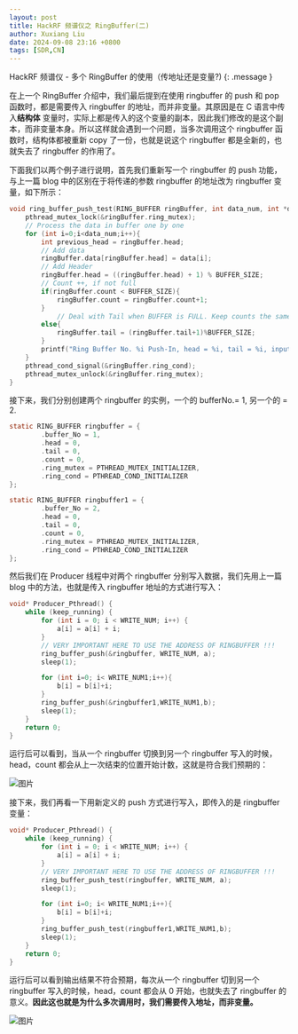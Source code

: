 ```yaml
---
layout: post
title: HackRF 频谱仪之 RingBuffer(二)
author: Xuxiang Liu
date: 2024-09-08 23:16 +0800
tags: [SDR,CN]
---
```


HackRF 频谱仪 - 多个 RingBuffer 的使用（传地址还是变量?)
{: .message }

在上一个 RingBuffer 介绍中，我们最后提到在使用 ringbuffer 的 push 和 pop 函数时，都是需要传入 ringbuffer 的地址，而并非变量。其原因是在 C 语言中传入**结构体** 变量时，实际上都是传入的这个变量的副本，因此我们修改的是这个副本，而非变量本身。所以这样就会遇到一个问题，当多次调用这个 ringbuffer 函数时，结构体都被重新 copy 了一份，也就是说这个 ringbuffer 都是全新的，也就失去了 ringbuffer 的作用了。

下面我们以两个例子进行说明，首先我们重新写一个 ringbuffer 的 push 功能，与上一篇 blog 中的区别在于将传递的参数 ringbuffer 的地址改为 ringbuffer 变量，如下所示：

```C
void ring_buffer_push_test(RING_BUFFER ringBuffer, int data_num, int *data){
    pthread_mutex_lock(&ringBuffer.ring_mutex);
    // Process the data in buffer one by one
    for (int i=0;i<data_num;i++){
        int previous_head = ringBuffer.head;
        // Add data
        ringBuffer.data[ringBuffer.head] = data[i];
        // Add Header
        ringBuffer.head = ((ringBuffer.head) + 1) % BUFFER_SIZE;
        // Count ++, if not full
        if(ringBuffer.count < BUFFER_SIZE){
            ringBuffer.count = ringBuffer.count+1;
        }
            // Deal with Tail when BUFFER is FULL. Keep counts the same
        else{
            ringBuffer.tail = (ringBuffer.tail+1)%BUFFER_SIZE;
        }
        printf("Ring Buffer No. %i Push-In, head = %i, tail = %i, inputData = %i, DataToRead = %i \n",ringBuffer.buffer_No,ringBuffer.head,ringBuffer.tail, ringBuffer.data[previous_head],ringBuffer.count);
    }
    pthread_cond_signal(&ringBuffer.ring_cond);
    pthread_mutex_unlock(&ringBuffer.ring_mutex);
}
```
接下来，我们分别创建两个 ringbuffer 的实例，一个的 bufferNo.= 1, 另一个的 = 2.

```C
static RING_BUFFER ringbuffer = {
        .buffer_No = 1,
        .head = 0,
        .tail = 0,
        .count = 0,
        .ring_mutex = PTHREAD_MUTEX_INITIALIZER,
        .ring_cond = PTHREAD_COND_INITIALIZER
};

static RING_BUFFER ringbuffer1 = {
        .buffer_No = 2,
        .head = 0,
        .tail = 0,
        .count = 0,
        .ring_mutex = PTHREAD_MUTEX_INITIALIZER,
        .ring_cond = PTHREAD_COND_INITIALIZER
};
```

然后我们在 Producer 线程中对两个 ringbuffer 分别写入数据，我们先用上一篇 blog 中的方法，也就是传入 ringbuffer 地址的方式进行写入：

```C
void* Producer_Pthread() {
    while (keep_running) {
        for (int i = 0; i < WRITE_NUM; i++) {
            a[i] = a[i] + i;
        }
        // VERY IMPORTANT HERE TO USE THE ADDRESS OF RINGBUFFER !!!
        ring_buffer_push(&ringbuffer, WRITE_NUM, a);
        sleep(1);

        for (int i=0; i< WRITE_NUM1;i++){
            b[i] = b[i]+i;
        }
        ring_buffer_push(&ringbuffer1,WRITE_NUM1,b);
        sleep(1);
    }
    return 0;
}
```

运行后可以看到，当从一个 ringbuffer 切换到另一个 ringbuffer 写入的时候，head，count 都会从上一次结束的位置开始计数，这就是符合我们预期的：

![图片](https://github.com/user-attachments/assets/44d6189f-e353-4008-8dcb-ac52355d65a9)

接下来，我们再看一下用新定义的 push 方式进行写入，即传入的是 ringbuffer 变量：

```C
void* Producer_Pthread() {
    while (keep_running) {
        for (int i = 0; i < WRITE_NUM; i++) {
            a[i] = a[i] + i;
        }
        // VERY IMPORTANT HERE TO USE THE ADDRESS OF RINGBUFFER !!!
        ring_buffer_push_test(ringbuffer, WRITE_NUM, a);
        sleep(1);

        for (int i=0; i< WRITE_NUM1;i++){
            b[i] = b[i]+i;
        }
        ring_buffer_push_test(ringbuffer1,WRITE_NUM1,b);
        sleep(1);
    }
    return 0;
}
```

运行后可以看到输出结果不符合预期，每次从一个 ringbuffer 切到另一个 ringbuffer 写入的时候，head，count 都会从 0 开始，也就失去了 ringbuffer 的意义。**因此这也就是为什么多次调用时，我们需要传入地址，而非变量。**

![图片](https://github.com/user-attachments/assets/710b3237-09a6-406e-b634-5133672bfa6d)

